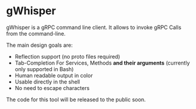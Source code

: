 # gWhisper
gWhisper is a gRPC command line client.
It allows to invoke gRPC Calls from the command-line.
 
The main design goals are:
- Reflection support (no proto files required)
- Tab-Completion For Services, Methods __and their arguments__
    (currently only supported in Bash)
- Human readable output in color
- Usable directly in the shell
- No need to escape characters
 
The code for this tool will be released to the public soon.
